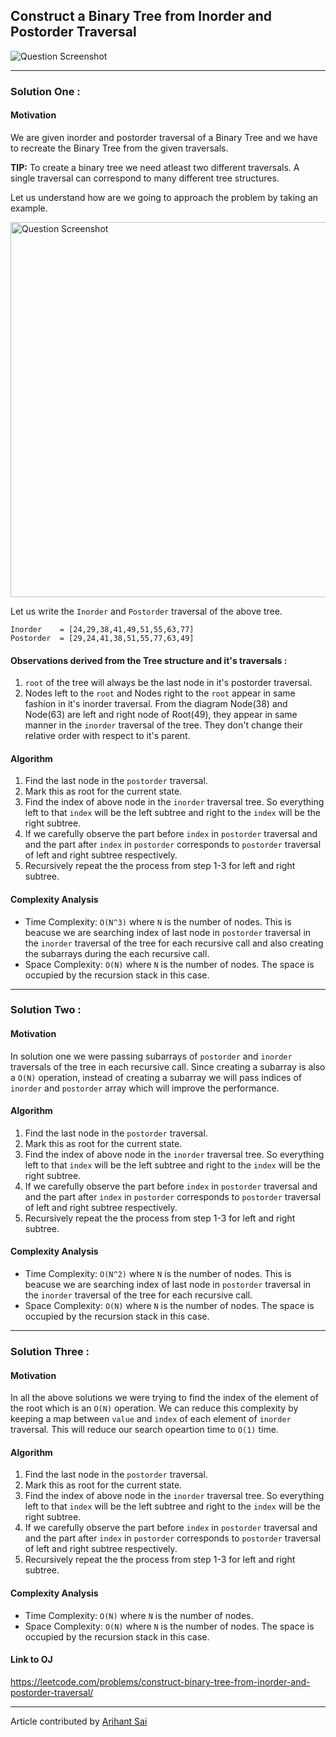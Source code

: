 ## Construct a Binary Tree from Inorder and Postorder Traversal

<p>
<img align="center" alt="Question Screenshot" src="../../Images/Binary-Tree-from-Inorder-and-Postorder-Traversal/question.png">
</p>

---

### Solution One : 

####  Motivation
We are given inorder and postorder traversal of a Binary Tree and we have to recreate the Binary Tree from the given traversals.

**TIP:** To create a binary tree we need atleast two different traversals. A single traversal can correspond to many different tree structures.

Let us understand how are we going to approach the problem by taking an example.

<p>
<img align="center" alt="Question Screenshot" src="./../../Images/Binary-Tree-from-Inorder-and-Postorder-Traversal/example-tree.png"  width="600">
</p>

Let us write the `Inorder` and `Postorder` traversal of the above tree.

```
Inorder    = [24,29,38,41,49,51,55,63,77]
Postorder  = [29,24,41,38,51,55,77,63,49]
```
#### Observations derived from the Tree structure and it's traversals :

1. `root` of the tree will always be the last node in it's postorder traversal.
2.  Nodes left to the `root` and Nodes right to the `root` appear in same fashion in it's inorder traversal. From the diagram Node(38) and Node(63) are left and right node of Root(49), they appear in same manner in the `inorder` traversal of the tree. They don't change their relative order with respect to it's parent.

#### Algorithm
1. Find the last node in the `postorder` traversal.
2. Mark this as root for the current state.
3. Find the index of above node in the `inorder` traversal tree. So everything left to that `index` will be the left subtree and right to the `index` will be the right subtree.
4. If we carefully observe the part before `index` in `postorder` traversal and and the part after `index` in `postorder` corresponds to `postorder` traversal of left and right subtree respectively. 
5. Recursively repeat the the process from step 1-3 for left and right subtree.



#### Complexity Analysis
* Time Complexity: `O(N^3)` where `N` is the number of nodes. This is beacuse we are searching index of last node in `postorder` traversal in the `inorder` traversal of the tree for each recursive call and also creating the subarrays during the each recursive call.
* Space Complexity: `O(N)` where `N` is the number of nodes. The space is occupied by the recursion stack in this case.

---

### Solution Two :

####  Motivation
In solution one we were passing subarrays of `postorder` and `inorder` traversals of the tree in each recursive call. Since creating a subarray is also a `O(N)` operation, instead of creating a subarray we will pass indices of `inorder` and `postorder` array which will improve the performance.

#### Algorithm
1. Find the last node in the `postorder` traversal.
2. Mark this as root for the current state.
3. Find the index of above node in the `inorder` traversal tree. So everything left to that `index` will be the left subtree and right to the `index` will be the right subtree.
4. If we carefully observe the part before `index` in `postorder` traversal and and the part after `index` in `postorder` corresponds to `postorder` traversal of left and right subtree respectively. 
5. Recursively repeat the the process from step 1-3 for left and right subtree.

#### Complexity Analysis
* Time Complexity: `O(N^2)` where `N` is the number of nodes. This is beacuse we are searching index of last node in `postorder` traversal in the `inorder` traversal of the tree for each recursive call.
* Space Complexity: `O(N)` where `N` is the number of nodes. The space is occupied by the recursion stack in this case.

---

### Solution Three :

####  Motivation
In all the above solutions we were trying to find the index of the element of the root which is an `O(N)` operation. We can reduce this complexity by keeping a map between `value` and `index` of each element of `inorder` traversal. This will reduce our search opeartion time to `O(1)` time.   

#### Algorithm
1. Find the last node in the `postorder` traversal.
2. Mark this as root for the current state.
3. Find the index of above node in the `inorder` traversal tree. So everything left to that `index` will be the left subtree and right to the `index` will be the right subtree.
4. If we carefully observe the part before `index` in `postorder` traversal and and the part after `index` in `postorder` corresponds to `postorder` traversal of left and right subtree respectively. 
5. Recursively repeat the the process from step 1-3 for left and right subtree.

#### Complexity Analysis
* Time Complexity: `O(N)` where `N` is the number of nodes.
* Space Complexity: `O(N)` where `N` is the number of nodes. The space is occupied by the recursion stack in this case.



#### Link to OJ
https://leetcode.com/problems/construct-binary-tree-from-inorder-and-postorder-traversal/

---
Article contributed by [Arihant Sai](https://github.com/Arihant1467)
